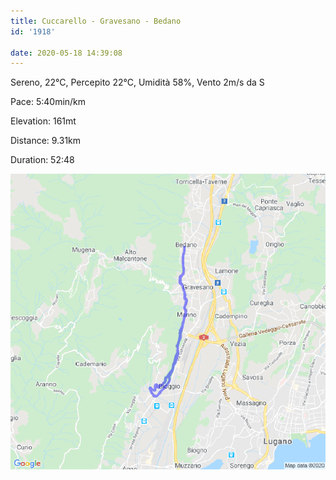```yaml
---
title: Cuccarello - Gravesano - Bedano
id: '1918'

date: 2020-05-18 14:39:08
---
```


Sereno, 22°C, Percepito 22°C, Umidità 58%, Vento 2m/s da S

Pace: 5:40min/km

Elevation: 161mt

Distance: 9.31km

Duration: 52:48

![image](/images/2021/08/20200518-activity-map.png)
